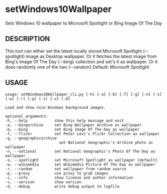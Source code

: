 # setWindows10Wallpaper
Sets Windows 10 wallpaper to Microsoft Spotlight or Bing Image Of The Day

## DESCRIPTION

This tool can either set the latest locally stored Microsoft
Spotlight (--spotlight) image as Desktop wallpaper. Or it fetches
the latest image from Bing's Image Of The Day (--bing) collection
and set's it as wallpaper. Or it does randomly one of the two (--random)
Default: Microsoft Spotlight

## USAGE

    usage: setWindows10Wallpaper_cli.py [-h] [-a] [-b] [-f] [-g] [-n] [-s] [-w] [-r] [-p] [-i] [-v] [-d]

    Load and show nice Windows background images.

    optional arguments:
    -h, --help            show this help message and exit
    -a, --bingarchive     set Bing Wallpaper Archive as wallpaper
    -b, --bing            set Bing Image Of The Day as wallpaper
    -f, --flickr          set Peter Levi's Flickr Collection as wallpaper
    -g, --geographicarchive
                            set National Geographic's Archive photo as wallpaper
    -n, --national        set National Geographic's Photo Of The Day as wallpaper
    -s, --spotlight       set Microsoft Spotlight as wallpaper [default]
    -w, --wikimedia       set Wikimedia Picture Of The Day as wallpaper
    -r, --random          set wallpaper from random source
    -p, --proxy           use proxy to grab images
    -i, --info            show license and author information
    -v, --version         show version
    -d, --debug           write debug output to logfile